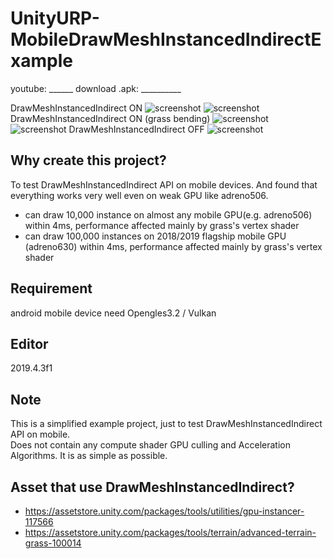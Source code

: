 # UnityURP-MobileDrawMeshInstancedIndirectExample

youtube: ______
download .apk: __________

 DrawMeshInstancedIndirect ON
 ![screenshot](https://i.imgur.com/DDPbFhQ.png)
 ![screenshot](https://i.imgur.com/rBvlLeG.png)
 DrawMeshInstancedIndirect ON (grass bending)
 ![screenshot](https://i.imgur.com/QDXbEZw.png)
 ![screenshot](https://i.imgur.com/E7wEEPR.png)
 DrawMeshInstancedIndirect OFF
 ![screenshot](https://i.imgur.com/xOhTW6d.png)
 
 Why create this project?
 -------------
 To test DrawMeshInstancedIndirect API on mobile devices. And found that everything works very well even on weak GPU like adreno506.  
- can draw 10,000 instance on almost any mobile GPU(e.g. adreno506) within 4ms, performance affected mainly by grass's vertex shader
- can draw 100,000 instances on 2018/2019 flagship mobile GPU (adreno630) within 4ms, performance affected mainly by grass's vertex shader
 
 Requirement
 -----------------
 android mobile device need Opengles3.2 / Vulkan
 
 Editor
 ------------
 2019.4.3f1
 
 Note
 -------------
 This is a simplified example project, just to test DrawMeshInstancedIndirect API on mobile.  
 Does not contain any compute shader GPU culling and Acceleration Algorithms. It is as simple as possible.
 
Asset that use DrawMeshInstancedIndirect?
-------------------
- https://assetstore.unity.com/packages/tools/utilities/gpu-instancer-117566
- https://assetstore.unity.com/packages/tools/terrain/advanced-terrain-grass-100014
